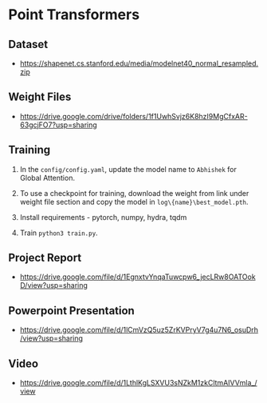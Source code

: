 # Point Transformers

## Dataset
   * https://shapenet.cs.stanford.edu/media/modelnet40_normal_resampled.zip

## Weight Files
   * https://drive.google.com/drive/folders/1f1UwhSvjz6K8hzI9MgCfxAR-63gcjFO7?usp=sharing

## Training
1. In the ```config/config.yaml```, update the model name to ```Abhishek``` for Global Attention.

2. To use a checkpoint for training, download the weight from link under weight file section and copy the model in ```log\{name}\best_model.pth```.

3. Install requirements - pytorch, numpy, hydra, tqdm

4. Train ```python3 train.py```.

## Project Report
   * https://drive.google.com/file/d/1EgnxtvYnqaTuwcpw6_jecLRw8OATOokD/view?usp=sharing

## Powerpoint Presentation
   * https://drive.google.com/file/d/1lCmVzQ5uz5ZrKVPryV7g4u7N6_osuDrh/view?usp=sharing

## Video
   * https://drive.google.com/file/d/1LthlKgLSXVU3sNZkM1zkCltmAIVVmla_/view
